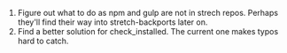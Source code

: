 1. Figure out what to do as npm and gulp are not in strech repos. Perhaps
   they'll find their way into stretch-backports later on.
2. Find a better solution for check_installed. The current one makes typos hard
   to catch.
